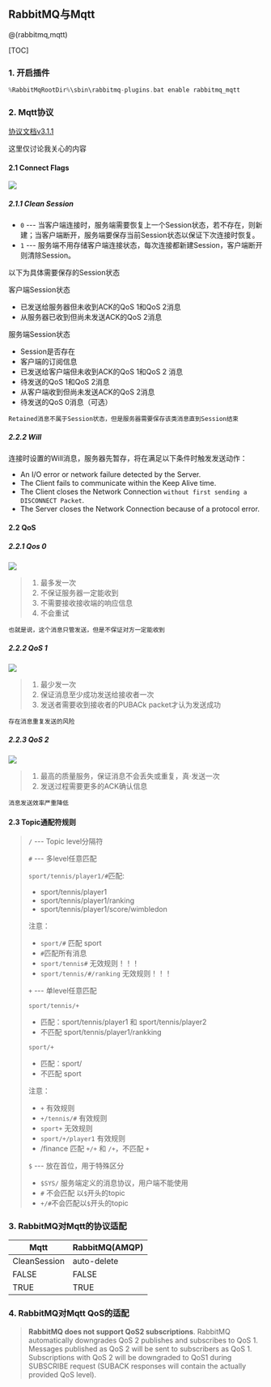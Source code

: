 ## RabbitMQ与Mqtt

@(rabbitmq,mqtt)

[TOC]

### 1. 开启插件

```C
%RabbitMqRootDir%\sbin\rabbitmq-plugins.bat enable rabbitmq_mqtt
```

### 2. Mqtt协议

[协议文档v3.1.1](http://docs.oasis-open.org/mqtt/mqtt/v3.1.1/os/mqtt-v3.1.1-os.pdf)

这里仅讨论我关心的内容

#### 2.1 Connect Flags

![](./picture1.png)



##### 2.1.1 Clean Session

* `0`    ---   当客户端连接时，服务端需要恢复上一个Session状态，若不存在，则新建；当客户端断开，服务端要保存当前Session状态以保证下次连接时恢复。
* `1`   ---   服务端不用存储客户端连接状态，每次连接都新建Session，客户端断开则清除Session。

以下为具体需要保存的Session状态

客户端Session状态

* 已发送给服务器但未收到ACK的QoS 1和QoS 2消息
* 从服务器已收到但尚未发送ACK的QoS 2消息

服务端Session状态

* Session是否存在
* 客户端的订阅信息
* 已发送给客户端但未收到ACK的QoS 1和QoS 2 消息
* 待发送的QoS 1和QoS 2消息
* 从客户端收到但尚未发送ACK的QoS 2消息
* 待发送的QoS 0消息（可选）

`Retained消息不属于Session状态，但是服务器需要保存该类消息直到Session结束`

##### 2.2.2 Will

连接时设置的Will消息，服务器先暂存，将在满足以下条件时触发发送动作：

* An I/O error or network failure detected by the Server.
* The Client fails to communicate within the Keep Alive time.
* The Client closes the Network Connection `without first sending a DISCONNECT Packet`.
* The Server closes the Network Connection because of a protocol error.

#### 2.2 QoS

##### 2.2.1 Qos 0

![](./picture2.png)



> 1. 最多发一次
> 2. 不保证服务器一定能收到
> 3. 不需要接收接收端的响应信息
> 4. 不会重试

`也就是说，这个消息只管发送，但是不保证对方一定能收到`

##### 2.2.2 QoS 1

![](./picture3.png)



>1. 最少发一次
>2. 保证消息至少成功发送给接收者一次
>3. 发送者需要收到接收者的PUBACk packet才认为发送成功

`存在消息重复发送的风险`

##### 2.2.3 QoS 2

![](picture4.png)

> 1. 最高的质量服务，保证消息不会丢失或重复，真·发送一次
> 2. 发送过程需要更多的ACK确认信息

`消息发送效率严重降低`

#### 2.3 Topic通配符规则

> `/` ---  Topic level分隔符
>
> `#` --- 多level任意匹配
>
> `sport/tennis/player1/#`匹配:
>
> * sport/tennis/player1
> * sport/tennis/player1/ranking
> * sport/tennis/player1/score/wimbledon
>
> 注意：
>
> * `sport/#` 匹配 sport
> * `#`匹配所有消息
> * `sport/tennis#` 无效规则！！！
> * `sport/tennis/#/ranking` 无效规则！！！
>
> `+` --- 单level任意匹配
>
> `sport/tennis/+`
>
> * 匹配：sport/tennis/player1 和 sport/tennis/player2 
> * 不匹配 sport/tennis/player1/rankking
>
> `sport/+`
>
> * 匹配：sport/   
> * 不匹配  sport
>
> 注意：
>
> * `+`  有效规则
> * `+/tennis/#`  有效规则
> * `sport+` 无效规则
> * `sport/+/player1` 有效规则
> * /finance 匹配  `+/+` 和 `/+`，不匹配 `+` 
>
> `$`  --- 放在首位，用于特殊区分
>
> * `$SYS/`  服务端定义的消息协议，用户端不能使用
> * `#` 不会匹配 以`$`开头的topic
> * `+/#`不会匹配以`$`开头的topic  

### 3. RabbitMQ对Mqtt的协议适配

| Mqtt         | RabbitMQ(AMQP) |
| ------------ | -------------- |
| CleanSession | auto-delete    |
| FALSE        | FALSE          |
| TRUE         | TRUE           |

### 4. RabbitMQ对Mqtt QoS的适配

> **RabbitMQ does not support QoS2 subscriptions**. RabbitMQ automatically downgrades QoS 2 publishes and subscribes to QoS 1. Messages published as QoS 2 will be sent to subscribers as QoS 1. Subscriptions with QoS 2 will be downgraded to QoS1 during SUBSCRIBE request (SUBACK responses will contain the actually provided QoS level). 